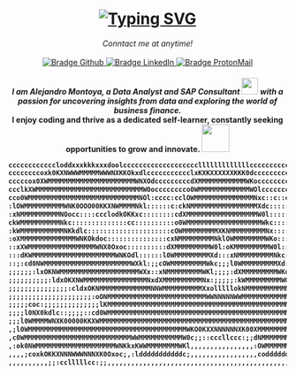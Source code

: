 <h1 align = "center">
<a href="https://git.io/typing-svg"><img src="https://readme-typing-svg.demolab.com?font=Fira+Code&weight=600&size=75&letterSpacing=1px&duration=2500&pause=500&color=21BB07&background=00000079&center=true&multiline=true&width=1920&height=384&lines=Hi+everyone!;Welcome+to+my+Github;Although+I'm+a+SAP+Consultant;I+have+passion+for+code" alt="Typing SVG" /></a>
</h1>
<p align="center">
    <i>Conntact me at anytime!</i>
    <br/><br/>
    <a href="https://github.com/alejandrommunoz" target="_blank">
        <img src="https://img.shields.io/badge/-Github-000?logo=github&style=for-the-badge&logoColor=white" alt="Bradge Github" />
    </a>
    <a href="https://www.linkedin.com/in/alejandro-montoya-muñoz-a62236264/" target="_blank">
        <img src="https://img.shields.io/badge/-LinkedIn-0077B5?logo=linkedin&style=for-the-badge&logoColor=white" alt="Bradge LinkedIn" />
    </a>
    <a href="mailto:alejandromonmunoz@gmail.com" target="_blank">
        <img src="https://img.shields.io/badge/Gmail-D14836?style=for-the-badge&logo=gmail&logoColor=white" alt="Bradge ProtonMail" />
    </a>
</p>
<h4 align="center">
<p align="center">
  <em>
  I am Alejandro Montoya, a Data Analyst and SAP Consultant <img src="https://github.com/TheDudeThatCode/TheDudeThatCode/blob/master/Assets/Developer.gif" width="30px">  with a passion for uncovering insights from data and exploring the world of business finance. 
  </em> 
  <br>
I enjoy coding and thrive as a dedicated self-learner, constantly seeking opportunities to grow and innovate.</i></b> <img src="https://media.giphy.com/media/qjqUcgIyRjsl2/giphy.gif" width="50" />
</p>
  
```diff
ccccccccccccloddxxxkkkxxxdoolccccccccccccccccccclllllllllllllccccccccccccclllllllllllllllllllllcccccccccccccccccccccccccccccccccccccccclxKWMMMMMMMMMMM
ccccccccoxk0KXNWWWMMMMMWWWNXKKOkxdlccccccccccclxKXKXXXXXXKKK0dcccccccccccdKKKKXXXXXXXXXXXXKKKKK00OkxdolcccccccccccccccccccccccccccccclxKWMMMMMMMMMMMMM
cccccox0XWMMMMMMMMMMMMMMMMMMMMMMWNXOdcccccccccdXMMMMMMMMMMMMWKocccccccccckNMMMMMMMMMMMMMMMMMMMMMMMMWWNKOxlccccccccccccccccccccccccclxKWMMMMMMMMMMMMMMM
ccclkXWMMMMMMMMMMMMMMMMMMMMMMMMMMMW0occcccccco0WMMMMMMMMMMMMMWOlccccccccckNMMMMMMMMMMMMMMMMMMMMMMMMMMMMMWXkoccccccccccccccccccccclxKWMMMMMMMMMMMMMMMMM
cco0WMMMMMMMMMMMMMMMMMMMMMMMMMMMMNOl:cccc:cclOWMMMMMMMMMMMMMMMNxc::c::ccckNMMMMMMMMMMMMMMMMMMMMMMMMMMMMMMMWKdccc:::cccccccccc:clxKWMMMMMMMMMMMMMMMMMMM
:lOWMMMMMMMMMMWNK0OOO00KKXNWMMMMNkl::::::c:ckNMMMMMMMMMMMMMMMMMXdc::::::cxNMMMMMMMMMMMWNXXXXNNWWMMMMMMMMMMMMXdc:::::::::c::::lxKWMMMMMMMMMMMMMMMMMMMMM
:xNMMMMMMMMMMNOocc::::ccclodkOKKxc::::::::cdXMMMMMMMMMMMMMMMMMMW0l:::::::xWMMMMMMMMMMMNklllllodkKWMMMMMMMMMMW0l::::::::::::lxKWMMMMMMMMMMMMMMMMMMMMMMM
ckWMMMMMMMMMMNkc::::::::::::::cc::::::::::o0WMMMMMMMMMMMMMMMMMMMWkc::::::xNMMMMMMMMMMMNd::::::::lkNMMMMMMMMMMXd::::::::::lxKWMMMMMMMMMMMMMMMMMMMMMMMMM
:kWMMMMMMMMMMMNKkdlc:::::::::::::::::::::cOWMMMMMMMMMXKNMMMMMMMMMNx::::::xNMMMMMMMMMMMNd:::::::::oXMMMMMMMMMMNx::::::::cdKWMMMMMMMMMMMMMMMMMMMMMMMMMMM
:oXMMMMMMMMMMMMMMWNKOkdoc:::::::::::::::cxNMMMMMMMMMNklOWMMMMMMMMWKo:::::xNMMMMMMMMMMMNd:::::::::dXMMMMMMMMMMNx::::::cxKWMMMMMMMMMMMMMMMMMMMMMMMMMMMMM
::xXWMMMMMMMMMMMMMMMMMWNX0Oxoc::::::::::dXMMMMMMMMMW0l:oKMMMMMMMMMW0l::::xNMMMMMMMMMMMNd:::::::cdKWMMMMMMMMMMXo::::cdKWMMMMMMMMMMMMMMMMMMMMMMMMMMMMMMM
:::dKWMMMMMMMMMMMMMMMMMMMMMWNKOdl::::::l0WMMMMMMMMMXd:::xNMMMMMMMMMNkc:::xNMMMMMMMMMMMNOoooodxk0NMMMMMMMMMMMWOc::cdKWMMMMMMMMMMMMMMMMMMMMMMMMMMMMMMMMM
::;:cd0NWMMMMMMMMMMMMMMMMMMMMMMWXkl:;;cOWMMMMMMMMMWkc;;;l0WMMMMMMMMMXd:;:xNMMMMMMMMMMMMWWWWWWMMMMMMMMMMMMMMW0l:cdKWMMMMMMMMMMMMMMMMMMMMMMMMMMMMMMMMMMM
;;;;;;:lxOKNWMMMMMMMMMMMMMMMMMMMMWXx::xNMMMMMMMMMWKl;;;;:dXMMMMMMMMMWKo;:xNMMMMMMMMMMMMMMMMMMMMMMMMMMMMMMMNOlcdKWMMMMMMMMMMMMMMMMMMMMMMMMMMMMMMMMMMMMM
;;;;;;;;;;:ldxOKXNWMMMMMMMMMMMMMMMMNxdXMMMMMMMMMMNx:;;;;;:kWMMMMMMMMMWOc;xNMMMMMMMMMMMMMMMMMMMMMMMMMMMMWN0dldKWMMMMMMMMMMMMMMMMMMMMMMMMMMMMMMMMMMMMMMM
;;;;;;;;;;;;;;;:cldxOKNMMMMMMMMMMMMMNNWMMMMMMMMMMXxolllllokNMMMMMMMMMMNx:xNMMMMMMMMMMMMMMMMMMMMMMMMWNXOxlcdKWMMMMMMMMMMMMMMMMMMMMMMMMMMMMMMMMMMMMMMMMM
;;;;;;;;;;;;;;;;;;;;;:oONMMMMMMMMMMMMMMMMMMMMMMMMMWWNNNNNWWMMMMMMMMMMMMXdxNMMMMMMMMMMMWX0000000OOkxdlc;cdKWMMMMMMMMMMMMMMMMMMMMMMMMMMMMMMMMMMMMMMMMMMM
;;;;;coc:;;;;;;;;;;;;;;lKMMMMMMMMMMMMMMMMMMMMMMMMMMMMMMMMMMMMMMMMMMMMMMWK0NMMMMMMMMMMMNd:;;;;;;;;;;;;:dKWMMMMMMMMMMMMMMMMMMMMMMMMMMMMMMMMMMMMMMMMMMMMM
;;;;l0NX0kdlc::;;;;::cd0WMMMMMMMMMMMMMMMMMMMMMMMMMMMMMMMMMMMMMMMMMMMMMMMWWWMMMMMMMMMMMNd;;;;;;;;;;;:d0WMMMMMMMMMMMMMMMMMMMMMMMMMMMMMMMMMMMMMMMMMMMMMMM
;;;l0WMMMMWNXK00000KKXWMMMMMMMMMMMMMMMMMMMMMMMMMMMMMMMMMMMMMMMMMMMMMMMMMMMMMMMMMMMMMMMXo;;;;;;;;;:d0WMMMMMMMMMMMMMMMMMMMMMMMMMMMMMMMMMMMMMMMMMMMMMMMMM
,;l0WMMMMMMMMMMMMMMMMMMMMMMMMMMMMMMMMMMMMMMMMWKO0KXXNNNNNNXK00XMMMMMMMMMMMMMMMMMMMMMMMXo,,,,,,;:d0WMMMMMMMMMMMMMMMMMMMMMMMMMMMMMMMMMMMMMMMMMMMMMMMMMMM
,c0WMMMMMMMMMMMMMMMMMMMMMMMMMMMWWMMMMMMMMMMMW0c;;::cccllccc:;;dNMMMMMMMMMMMMMMMMMMMMMMXo,,,,,:d0WMMMMMMMMMMMMMMMMMMMMMMMMMMMMMMMMMMMMMMMMMMMMMMMMMMMMM
,:ok0NWMMMMMMMMMMMMMMMMMMMMWNKkxKWWMMMMMMMMWKl,,,,,,,,,,,,,,,,:OWMMMMMMMMMMMMMMMMMMMMWXo,,,:d0WMMMMMMMMMMMMMMMMMMMMMMMMMMMMMMMMMMMMMMMMMMMMMMMMMMMMMMM
,,,,;coxkOKKXNNNWWWNNNXK0Oxoc;,:ldddddddddddc;,,,,,,,,,,,,,,,,,codddddddddddddddddddddo:,:d0WMMMMMMMMMMMMMMMMMMMMMMMMMMMMMMMMMMMMMMMMMMMMMMMMMMMMMMMMM
,,,,,,,,,,;;:cclllllcc:;;,,,,,,,,,,,,,,,,,,,,,,,,,,,,,,,,,,,,,,,,,,,,,,,,,,,,,,,,,,,,,,:d0WMMMMMMMMMMMMMMMMMMMMMMMMMMMMMMMMMMMMMMMMMMMMMMMMMMMMMMMMMMM
```
<h4 align="center">
</p>

